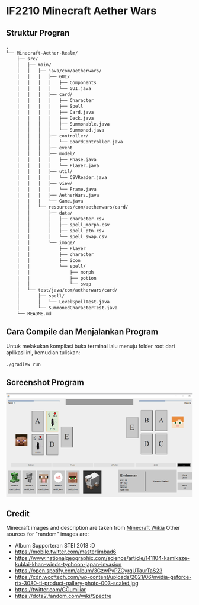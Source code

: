 # IF2210 Minecraft Aether Wars

## Struktur Progran
```
.
└── Minecraft-Aether-Realm/
    ├── src/
    │   ├── main/
    │   │   ├── java/com/aetherwars/
    │   │   │   ├── GUI/
    │   │   │   │   ├── Components
    │   │   │   │   └── GUI.java
    │   │   │   ├── card/
    │   │   │   │   ├── Character
    │   │   │   │   ├── Spell
    │   │   │   │   ├── Card.java
    │   │   │   │   ├── Deck.java
    │   │   │   │   ├── Summonable.java
    │   │   │   │   └── Summoned.java
    │   │   │   ├── controller/
    │   │   │   │   └── BoardController.java
    │   │   │   ├── event
    │   │   │   ├── model/
    │   │   │   │   ├── Phase.java
    │   │   │   │   └── Player.java
    │   │   │   ├── util/
    │   │   │   │   └── CSVReader.java
    │   │   │   ├── view/
    │   │   │   │   └── Frame.java
    │   │   │   ├── AetherWars.java
    │   │   │   └── Game.java
    │   │   └── resources/com/aetherwars/card/
    │   │       ├── data/
    │   │       │   ├── character.csv
    │   │       │   ├── spell_morph.csv
    │   │       │   ├── spell_ptn.csv
    │   │       │   └── spell_swap.csv
    │   │       └── image/
    │   │           ├── Player
    │   │           ├── character
    │   │           ├── icon
    │   │           └── spell/
    │   │               ├── morph
    │   │               ├── potion
    │   │               └── swap
    │   └── test/java/com/aetherwars/card/
    │       ├── spell/
    │       │   └── LevelSpellTest.java
    │       └── SummonedCharacterTest.java
    └── README.md
```
## Cara Compile dan Menjalankan Program
Untuk melakukan kompilasi buka terminal lalu menuju folder root dari 
aplikasi ini, kemudian tuliskan:

`./gradlew run`

## Screenshot Program

![screenshot](docs/Screenshot.png)

## Credit

Minecraft images and description are taken from [Minecraft Wikia](https://minecraft.fandom.com/wiki/)
Other sources for "random" images are:

- Album Supporteran STEI 2018 :D
- https://mobile.twitter.com/masterlimbad6
- https://www.nationalgeographic.com/science/article/141104-kamikaze-kublai-khan-winds-typhoon-japan-invasion
- https://open.spotify.com/album/3GzwPyPZCyrqUTaurTaS23
- https://cdn.wccftech.com/wp-content/uploads/2021/06/nvidia-geforce-rtx-3080-ti-product-gallery-photo-003-scaled.jpg
- https://twitter.com/GGumiliar
- https://dota2.fandom.com/wiki/Spectre
